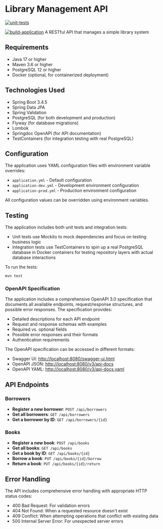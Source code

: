 # Library Management API

[![unit-tests](https://github.com/lonecalvary78/library-app/actions/workflows/unit-tests.yaml/badge.svg)](https://github.com/lonecalvary78/library-app/actions/workflows/unit-tests.yaml)

[![build-application](https://github.com/lonecalvary78/library-app/actions/workflows/build-application.yaml/badge.svg)](https://github.com/lonecalvary78/library-app/actions/workflows/build-application.yaml)
A RESTful API that manages a simple library system

## Requirements

- Java 17 or higher
- Maven 3.6 or higher
- PostgreSQL 12 or higher
- Docker (optional, for containerized deployment)

## Technologies Used

- Spring Boot 3.4.5
- Spring Data JPA
- Spring Validation
- PostgreSQL (for both development and production)
- Flyway (for database migrations)
- Lombok
- Springdoc OpenAPI (for API documentation)
- TestContainers (for integration testing with real PostgreSQL)

## Configuration

The application uses YAML configuration files with environment variable overrides:

- `application.yml` - Default configuration
- `application-dev.yml` - Development environment configuration
- `application-prod.yml` - Production environment configuration

All configuration values can be overridden using environment variables.

## Testing

The application includes both unit tests and integration tests:

- Unit tests use Mockito to mock dependencies and focus on testing business logic
- Integration tests use TestContainers to spin up a real PostgreSQL database in Docker containers for testing repository layers with actual database interactions

To run the tests:

```bash
mvn test
```


### OpenAPI Specification

The application includes a comprehensive OpenAPI 3.0 specification that documents all available endpoints, request/response structures, and possible error responses. The specification provides:

- Detailed descriptions for each API endpoint
- Request and response schemas with examples
- Required vs. optional fields
- Possible error responses and their formats
- Authentication requirements

The OpenAPI specification can be accessed in different formats:
- Swagger UI: [http://localhost:8080/swagger-ui.html](http://localhost:8080/swagger-ui.html)
- OpenAPI JSON: [http://localhost:8080/v3/api-docs](http://localhost:8080/v3/api-docs)
- OpenAPI YAML: [http://localhost:8080/v3/api-docs.yaml](http://localhost:8080/v3/api-docs.yaml)

## API Endpoints

### Borrowers

- **Register a new borrower**: `POST /api/borrowers`
- **Get all borrowers**: `GET /api/borrowers`
- **Get a borrower by ID**: `GET /api/borrowers/{id}`

### Books

- **Register a new book**: `POST /api/books`
- **Get all books**: `GET /api/books`
- **Get a book by ID**: `GET /api/books/{id}`
- **Borrow a book**: `PUT /api/books/{id}/borrow`
- **Return a book**: `PUT /api/books/{id}/return`

## Error Handling

The API includes comprehensive error handling with appropriate HTTP status codes:

- 400 Bad Request: For validation errors
- 404 Not Found: When a requested resource doesn't exist
- 409 Conflict: When attempting operations that conflict with existing data
- 500 Internal Server Error: For unexpected server errors 